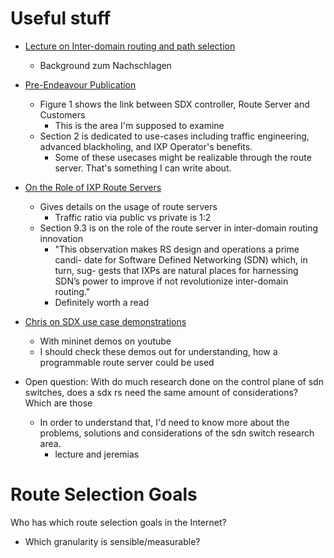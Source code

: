 Useful stuff
============

- [Lecture on Inter-domain routing and path selection](https://www.inet.tu-berlin.de/fileadmin/fg234_teaching/SS11/IR_SS11/ir11_07_bgp.pdf)
    - Background zum Nachschlagen
- [Pre-Endeavour Publication](https://www.h2020-endeavour.eu/sites/www.h2020-endeavour.eu/files/u69/endeavour-UC.commmag.pdf)
    - Figure 1 shows the link between SDX controller, Route Server and Customers
        - This is the area I'm supposed to examine
    - Section 2 is dedicated to use-cases including traffic engineering, advanced blackholing, and IXP Operator's benefits.
        - Some of these usecases might be realizable through the route server. That's something I can write about.
- [On the Role of IXP Route Servers](https://conferences2.sigcomm.org/imc/2014/papers/p31.pdf)
    - Gives details on the usage of route servers 
        - Traffic ratio via public vs private is 1:2
    - Section 9.3 is on the role of the route server in inter-domain routing innovation
        - "This observation makes RS design and operations a prime candi-
date for Software Defined Networking (SDN) which, in turn, sug-
gests that IXPs are natural places for harnessing SDN’s power to
improve if not revolutionize inter-domain routing."
        - Definitely worth a read
- [Chris on SDX use case demonstrations](http://delivery.acm.org/10.1145/3070000/3060601/p181-Dietzel.pdf?ip=130.83.200.199&id=3060601&acc=ACTIVE%20SERVICE&key=2BA2C432AB83DA15%2E24DDBA2ADC8180AB%2E4D4702B0C3E38B35%2E4D4702B0C3E38B35&__acm__=1541512209_3c316d81ac5093d609ac57e27ae8880e)
    - With mininet demos on youtube
    - I should check these demos out for understanding, how a programmable route server could be used
    
- Open question: With do much research done on the control plane of sdn switches, does a sdx rs need the same amount of considerations? Which are those
    - In order to understand that, I'd need to know more about the problems, solutions and considerations of the sdn switch research area.
        - lecture and jeremias  

Route Selection Goals
=====================

Who has which route selection goals in the Internet?

- Which granularity is sensible/measurable?

    


